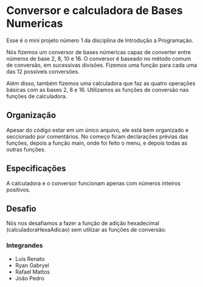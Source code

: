 # Conversor e calculadora de Bases Numericas

Esse é o mini projeto número 1 da disciplina de Introdução a Programação.

Nós fizemos um conversor de bases númericas capaz de converter entre números de base 2, 8, 10 e 16.
O conversor é baseado no método comum de conversão, em sucessivas divisões. Fizemos uma função para cada uma das 12 possíveis conversões.

Além disso, também fizemos uma calculadora que faz as quatro operações básicas com as bases 2, 8 e 16. Utilizamos as funções de conversão nas funções de calculadora.

## Organização
Apesar do código estar em um único arquivo, ele está bem organizado e seccionado por comentários.
No começo ficam declarações prévias das funções, depois a função main, onde foi feito o menu, e depois todas as outras funções.

## Especificações
A calculadora e o conversor funcionam apenas com números inteiros positivos.

## Desafio
Nós nos desafiamos a fazer a função de adição hexadecimal (calculadoraHexaAdicao) sem utilizar as funções de conversão.

### Integrandes
* Luis Renato
* Ryan Gabryel
* Rafael Mattos
* João Pedro
